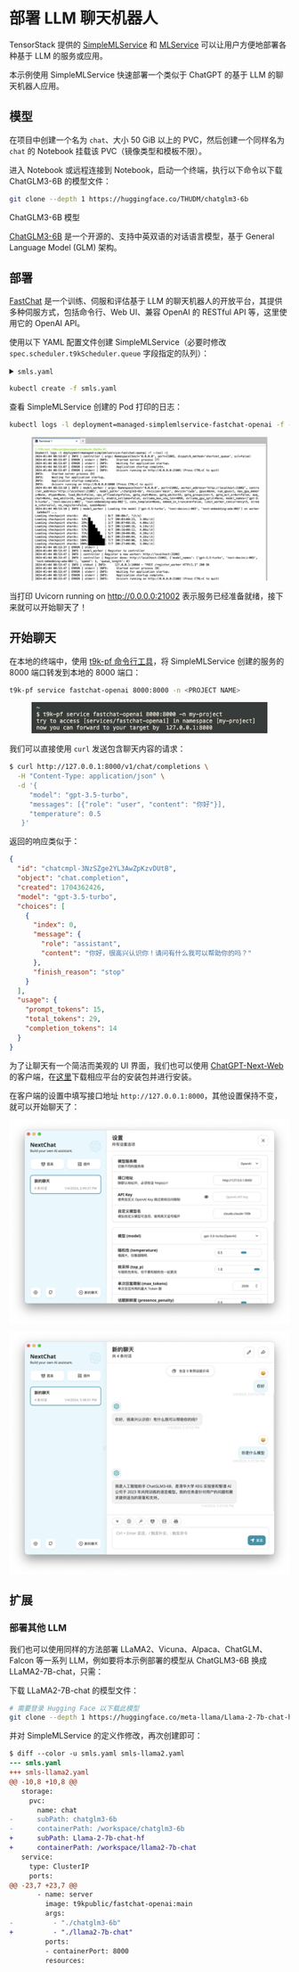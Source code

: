 # 部署 LLM 聊天机器人

TensorStack 提供的 [SimpleMLService](../modules/deployment/simplemlservice.md) 和 [MLService](../modules/deployment/mlservice.md) 可以让用户方便地部署各种基于 LLM 的服务或应用。

本示例使用 SimpleMLService 快速部署一个类似于 ChatGPT 的基于 LLM 的聊天机器人应用。

## 模型

在项目中创建一个名为 `chat`、大小 50 GiB 以上的 PVC，然后创建一个同样名为 `chat` 的 Notebook 挂载该 PVC（镜像类型和模板不限）。

进入 Notebook 或远程连接到 Notebook，启动一个终端，执行以下命令以下载 ChatGLM3-6B 的模型文件：

```bash
git clone --depth 1 https://huggingface.co/THUDM/chatglm3-6b
```

<aside class="note info">
<div class="title">ChatGLM3-6B 模型</div>

<a target="_blank" rel="noopener noreferrer" href="https://github.com/THUDM/ChatGLM3">ChatGLM3-6B</a> 是一个开源的、支持中英双语的对话语言模型，基于 General Language Model (GLM) 架构。

</aside>

## 部署

<a target="_blank" rel="noopener noreferrer" href="https://github.com/lm-sys/FastChat">FastChat</a> 是一个训练、伺服和评估基于 LLM 的聊天机器人的开放平台，其提供多种伺服方式，包括命令行、Web UI、兼容 OpenAI 的 RESTful API 等，这里使用它的 OpenAI API。

使用以下 YAML 配置文件创建 SimpleMLService（必要时修改 `spec.scheduler.t9kScheduler.queue` 字段指定的队列）：

<details><summary><code class="hljs">smls.yaml</code></summary>

```yaml
{{#include ../assets/examples/deploy-llm-chatbot/smls.yaml}}
```

</details>

```bash
kubectl create -f smls.yaml
```

查看 SimpleMLService 创建的 Pod 打印的日志：

```bash
kubectl logs -l deployment=managed-simplemlservice-fastchat-openai -f --tail -1
```

<figure class="screenshot">
  <img alt="service-log" src="../assets/examples/deploy-llm-chatbot/service-log.png" />
</figure>

当打印 Uvicorn running on http://0.0.0.0:21002 表示服务已经准备就绪，接下来就可以开始聊天了！

## 开始聊天

在本地的终端中，使用 [t9k-pf 命令行工具](../tools/cli-t9k-pf/index.md)，将 SimpleMLService 创建的服务的 8000 端口转发到本地的 8000 端口：

```bash
t9k-pf service fastchat-openai 8000:8000 -n <PROJECT NAME>
```

<figure class="screenshot">
  <img alt="pf" src="../assets/examples/deploy-llm-chatbot/pf.png" />
</figure>

我们可以直接使用 `curl` 发送包含聊天内容的请求：

```bash
$ curl http://127.0.0.1:8000/v1/chat/completions \
  -H "Content-Type: application/json" \
  -d '{
     "model": "gpt-3.5-turbo",
     "messages": [{"role": "user", "content": "你好"}],
     "temperature": 0.5
   }'
```

返回的响应类似于：

```json
{
  "id": "chatcmpl-3NzSZge2YL3AwZpKzvDUtB",
  "object": "chat.completion",
  "created": 1704362426,
  "model": "gpt-3.5-turbo",
  "choices": [
    {
      "index": 0,
      "message": {
        "role": "assistant",
        "content": "你好，很高兴认识你！请问有什么我可以帮助你的吗？"
      },
      "finish_reason": "stop"
    }
  ],
  "usage": {
    "prompt_tokens": 15,
    "total_tokens": 29,
    "completion_tokens": 14
  }
}
```

为了让聊天有一个简洁而美观的 UI 界面，我们也可以使用 <a target="_blank" rel="noopener noreferrer" href="https://github.com/ChatGPTNextWeb/ChatGPT-Next-Web">ChatGPT-Next-Web</a> 的客户端，在<a target="_blank" rel="noopener noreferrer" href="https://github.com/ChatGPTNextWeb/ChatGPT-Next-Web/releases">这里</a>下载相应平台的安装包并进行安装。

在客户端的设置中填写接口地址 `http://127.0.0.1:8000`，其他设置保持不变，就可以开始聊天了：

<figure style="display: block; margin-left: auto; margin-right: auto;">
  <img alt="client-setting" src="../assets/examples/deploy-llm-chatbot/client-setting.png" style="display: block; margin-left: auto; margin-right: auto;"/>
</figure>

<figure style="display: block; margin-left: auto; margin-right: auto;">
  <img alt="client-chat" src="../assets/examples/deploy-llm-chatbot/client-chat.png" style="display: block; margin-left: auto; margin-right: auto;"/>
</figure>

## 扩展

### 部署其他 LLM

我们也可以使用同样的方法部署 LLaMA2、Vicuna、Alpaca、ChatGLM、Falcon 等一系列 LLM，例如要将本示例部署的模型从 ChatGLM3-6B 换成 LLaMA2-7B-chat，只需：

下载 LLaMA2-7B-chat 的模型文件：

```bash
# 需要登录 Hugging Face 以下载此模型
git clone --depth 1 https://huggingface.co/meta-llama/Llama-2-7b-chat-hf
```

并对 SimpleMLService 的定义作修改，再次创建即可：

```diff
$ diff --color -u smls.yaml smls-llama2.yaml
--- smls.yaml
+++ smls-llama2.yaml
@@ -10,8 +10,8 @@
   storage:
     pvc:
       name: chat
-      subPath: chatglm3-6b
-      containerPath: /workspace/chatglm3-6b
+      subPath: Llama-2-7b-chat-hf
+      containerPath: /workspace/llama2-7b-chat
   service:
     type: ClusterIP
     ports:
@@ -23,7 +23,7 @@
       - name: server
         image: t9kpublic/fastchat-openai:main
         args:
-          - "./chatglm3-6b"
+          - "./llama2-7b-chat"
         ports:
         - containerPort: 8000
         resources:
```
